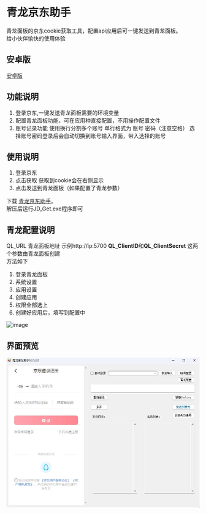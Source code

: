 # 青龙京东助手
青龙面板的京东cookie获取工具，配置api应用后可一键发送到青龙面板。
 <br />给小伙伴愉快的使用体验


## 安卓版
[安卓版](https://github.com/yclown/jdck-android)
 
## 功能说明
1. 登录京东,一键发送青龙面板需要的环境变量
2. 配置青龙面板功能，可在应用种直接配置，不用操作配置文件
3. 账号记录功能 使用换行分割多个账号 
    单行格式为 账号 密码（注意空格）
    选择账号密码登录后会自动切换到账号输入界面，带入选择的账号
    

## 使用说明
1. 登录京东
2. 点击获取 获取到cookie会在右侧显示
3. 点击发送到青龙面板（如果配置了青龙参数）

下载 [青龙京东助手](https://github.com/yclown/ql_jd_cookie/releases)。
 <br />解压后运行JD_Get.exe程序即可

## 青龙配置说明
QL_URL 青龙面板地址 示例http://ip:5700
**QL_ClientID**和**QL_ClientSecret** 这两个参数由青龙面板创建
 <br />方法如下  <br />
1. 登录青龙面板
2. 系统设置
3. 应用设置
4. 创建应用
5. 权限全部选上
6. 创建好应用后，填写到配置中

![image](https://github.com/yclown/ql_jd_cookie/blob/main/preview/ql.png)

## 界面预览
![image](https://github.com/yclown/ql_jd_cookie/blob/main/preview/main.png)
